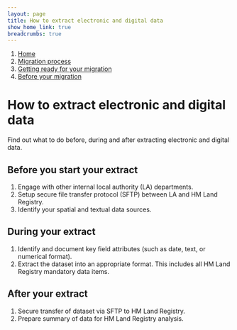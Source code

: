 ```yaml
---
layout: page
title: How to extract electronic and digital data
show_home_link: true
breadcrumbs: true
---
```

<div class='navbar-breadcrumbs-wrapper'>
  <div class='navbar-breadcrumbs'>
    <ol>
      <li><a href='/local-land-charges/'>Home</a></li>
      <li><a href='/local-land-charges/migration'>Migration process</a></li>
      <li><a href='getting-ready'>Getting ready for your migration</a></li>
      <li><a href='before-migration'>Before your migration</a></li>
    </ol>
  </div>
</div>

<main id='content'>
  <div class='column-two-thirds'>
    <h1 class='heading-large'>How to extract electronic and digital data</h1>
    <p>Find out what to do before, during and after extracting electronic and digital data.</p>
    <h2 class='heading-medium'>Before you start your extract</h2>
    <ol class='list list-number list-indented'>
      <li>Engage with other internal local authority (LA) departments.</li>
      <li>Setup secure file transfer protocol (SFTP) between LA and HM Land Registry.</li>
      <li>Identify your spatial and textual data sources.</li>
    </ol>
    <h2 class='heading-medium'>During your extract</h2>
    <ol class='list list-number list-indented'>
      <li>Identify and document key field attributes (such as date, text, or numerical format).</li>
      <li>Extract the dataset into an appropriate format. This includes all HM Land Registry mandatory data items.</li>
    </ol>
    <h2 class='heading-medium'>After your extract</h2>
    <ol class='list list-number list-indented'>
      <li>Secure transfer of dataset via SFTP to HM Land Registry.</li>
      <li>Prepare summary of data for HM Land Registry analysis.</li>
    </ol>
  </div>
</main>